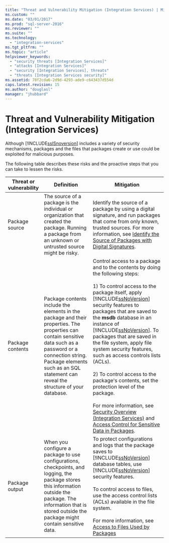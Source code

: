 ```yaml
---
title: "Threat and Vulnerability Mitigation (Integration Services) | Microsoft Docs"
ms.custom: ""
ms.date: "03/01/2017"
ms.prod: "sql-server-2016"
ms.reviewer: ""
ms.suite: ""
ms.technology: 
  - "integration-services"
ms.tgt_pltfrm: ""
ms.topic: "article"
helpviewer_keywords: 
  - "security threats [Integration Services]"
  - "attacks [Integration Services]"
  - "security [Integration Services], threats"
  - "threats [Integration Services security]"
ms.assetid: 78f2cda6-2d9d-4293-ade9-c643437d554d
caps.latest.revision: 15
ms.author: "douglasl"
manager: "jhubbard"
---
```

# Threat and Vulnerability Mitigation (Integration Services)
  Although [!INCLUDE[ssISnoversion](../../advanced-analytics/r-services/includes/ssisnoversion-md.md)] includes a variety of security mechanisms, packages and the files that packages create or use could be exploited for malicious purposes.  
  
 The following table describes these risks and the proactive steps that you can take to lessen the risks.  
  
|Threat or vulnerability|Definition|Mitigation|  
|-----------------------------|----------------|----------------|  
|Package source|The source of a package is the individual or organization that created the package. Running a package from an unknown or untrusted source might be risky.|Identify the source of a package by using a digital signature, and run packages that come from only known, trusted sources. For more information, see [Identify the Source of Packages with Digital Signatures](../../integration-services/packages/identify-the-source-of-packages-with-digital-signatures.md).|  
|Package contents|Package contents include the elements in the package and their properties. The properties can contain sensitive data such as a password or a connection string. Package elements such as an SQL statement can reveal the structure of your database.|Control access to a package and to the contents by doing the following steps:<br /><br /> 1) To control access to the package itself, apply [!INCLUDE[ssNoVersion](../../advanced-analytics/r-services/includes/ssnoversion-md.md)] security features to packages that are saved to the **msdb** database in an instance of [!INCLUDE[ssNoVersion](../../advanced-analytics/r-services/includes/ssnoversion-md.md)]. To packages that are saved in the file system, apply file system security features, such as access controls lists (ACLs).<br /><br /> 2) To control access to the package's contents, set the protection level of the package.<br /><br /> For more information, see [Security Overview &#40;Integration Services&#41;](../../integration-services/security/security-overview-integration-services.md) and [Access Control for Sensitive Data in Packages](../../integration-services/packages/access-control-for-sensitive-data-in-packages.md).|  
|Package output|When you configure a package to use configurations, checkpoints, and logging, the package stores this information outside the package. The information that is stored outside the package might contain sensitive data.|To protect configurations and logs that the package saves to [!INCLUDE[ssNoVersion](../../advanced-analytics/r-services/includes/ssnoversion-md.md)] database tables, use [!INCLUDE[ssNoVersion](../../advanced-analytics/r-services/includes/ssnoversion-md.md)] security features.<br /><br /> To control access to files, use the access control lists (ACLs) available in the file system.<br /><br /> For more information, see [Access to Files Used by Packages](../../integration-services/security/access-to-files-used-by-packages.md)|  
  
  